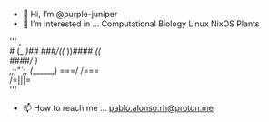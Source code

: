 - 👋 Hi, I’m @purple-juniper
- 👀 I’m interested in ...
  Computational Biology
  Linux
  NixOS
  Plants






'''
     ,\
    # (_
      _)\##
  ###/((_
       ))\####
     _((     
####/  )\
     ,;;"`;,
    (_______)
      \===/
      /===\
     /=|||=\
'''

- 📫 How to reach me ...
  pablo.alonso.rh@proton.me

<!---
purple-juniper/purple-juniper is a ✨ special ✨ repository because its `README.md` (this file) appears on your GitHub profile.
You can click the Preview link to take a look at your changes.
--->
